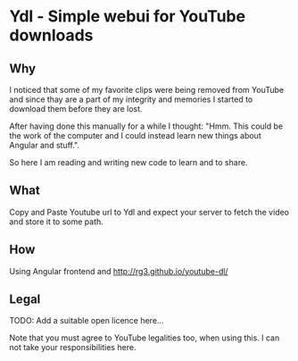 # Ydl - Simple webui for YouTube downloads

## Why

I noticed that some of my favorite clips were being removed from YouTube and 
since thay are a part of my integrity and memories I started to download them
before they are lost.

After having done this manually for a while I thought: "Hmm. This could be 
the work of the computer and I could instead learn new things about Angular 
and stuff.".

So here I am reading and writing new code to learn and to share.

## What

Copy and Paste Youtube url to Ydl and expect your server to fetch the video and
store it to some path.

## How

Using Angular frontend and http://rg3.github.io/youtube-dl/ 

## Legal

TODO: Add a suitable open licence here...

Note that you must agree to YouTube legalities too, when using this. I can not
take your responsibilities here.